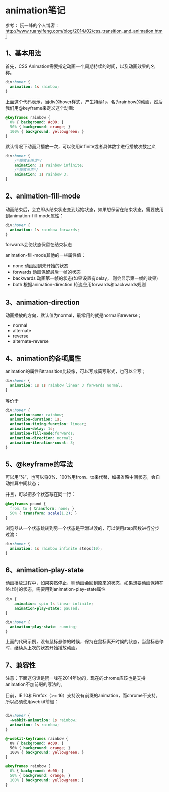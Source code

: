 # animation笔记
参考：
阮一峰的个人博客：
http://www.ruanyifeng.com/blog/2014/02/css_transition_and_animation.html

## 1、基本用法

首先，CSS Animation需要指定动画一个周期持续的时间，以及动画效果的名称。

```css
div:hover {
  animation: 1s rainbow;
}
```

上面这个代码表示，当div的hover样式，产生持续1s，名为rainbow的动画，然后我们用@keyframe来定义这个动画:

```css
@keyframes rainbow {
  0% { background: #c00; }
  50% { background: orange; }
  100% { background: yellowgreen; }
}
```

默认情况下动画只播放一次，可以使用infinite或者具体数字进行播放次数定义
```css
div:hover {
    /*播放无限次*/
    animation: 1s rainbow infinite;
    /*播放三次*/
    animation: 1s rainbow 3;
}
```

## 2、animation-fill-mode

动画结束后，会立即从结束状态变到起始状态，如果想保留在结束状态，需要使用到animation-fill-mode属性：
```css
div:hover {
  animation: 1s rainbow forwards;
}
```

forwards会使状态保留在结束状态

animation-fill-mode其他的一些属性值：
- none 动画回到未开始的状态
- forwards 动画保留最后一帧的状态
- backwards 动画第一帧的状态(如果设置有delay， 则会显示第一帧的效果)
- both 根据animation-direction 轮流应用forwards和backwards规则

## 3、animation-direction

动画播放的方向，默认值为normal，最常用的就是normal和reverse；
- normal
- alternate
- reverse
- alternate-reverse

## 4、animation的各项属性
animation的属性和transition比较像，可以写成简写形式，也可以全写；
```css
div:hover {
  animation: 1s 1s rainbow linear 3 forwards normal;
}
```
等价于
```css
div:hover {
  animation-name: rainbow;
  animation-duration: 1s;
  animation-timing-function: linear;
  animation-delay: 1s;
  animation-fill-mode:forwards;
  animation-direction: normal;
  animation-iteration-count: 3;
}
```

## 5、@keyframe的写法

可以用“%”，也可以将0%、100%用from、to来代替，如果省略中间状态，会自动推算中间状态；

并且，可以把多个状态写在同一行：
```css
@keyframes pound {
  from，to { transform: none; }
  50% { transform: scale(1.2); }
}
```

浏览器从一个状态跳转到另一个状态是平滑过渡的，可以使用step函数进行分步过渡：
```css
div:hover {
  animation: 1s rainbow infinite steps(10);
}
```

## 6、animation-play-state

动画播放过程中，如果突然停止，则动画会回到原来的状态，如果想要动画保持在终止时的状态，需要用到animation-play-state属性
```css
div {
    animation: spin 1s linear infinite;
    animation-play-state: paused;
}

div:hover {
  animation-play-state: running;
}
```

上面的代码示例，没有鼠标悬停的时候，保持在鼠标离开时候的状态，当鼠标悬停时，继续从上次的状态开始播放动画。

## 7、兼容性
注意：下面这句话是阮一峰在2014年说的，现在的chrome应该也是支持animation不加前缀的写法的。

目前，IE 10和Firefox（>= 16）支持没有前缀的animation，而chrome不支持，所以必须使用webkit前缀：
```css

div:hover {
  -webkit-animation: 1s rainbow;
  animation: 1s rainbow;  
}

@-webkit-keyframes rainbow {
  0% { background: #c00; }
  50% { background: orange; }
  100% { background: yellowgreen; }
}

@keyframes rainbow {
  0% { background: #c00; }
  50% { background: orange; }
  100% { background: yellowgreen; }
}
```

